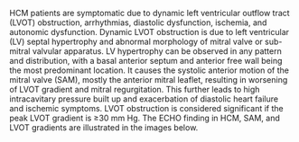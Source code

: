 HCM patients are symptomatic due to dynamic left ventricular outflow tract (LVOT) obstruction, arrhythmias, diastolic dysfunction, ischemia, and autonomic dysfunction. Dynamic LVOT obstruction is due to left ventricular (LV) septal hypertrophy and abnormal morphology of mitral valve or sub-mitral valvular apparatus. LV hypertrophy can be observed in any pattern and distribution, with a basal anterior septum and anterior free wall being the most predominant location. It causes the systolic anterior motion of the mitral valve (SAM), mostly the anterior mitral leaflet, resulting in worsening of LVOT gradient and mitral regurgitation. This further leads to high intracavitary pressure built up and exacerbation of diastolic heart failure and ischemic symptoms. LVOT obstruction is considered significant if the peak LVOT gradient is ≥30 mm Hg. The ECHO finding in HCM, SAM, and LVOT gradients are illustrated in the images below.